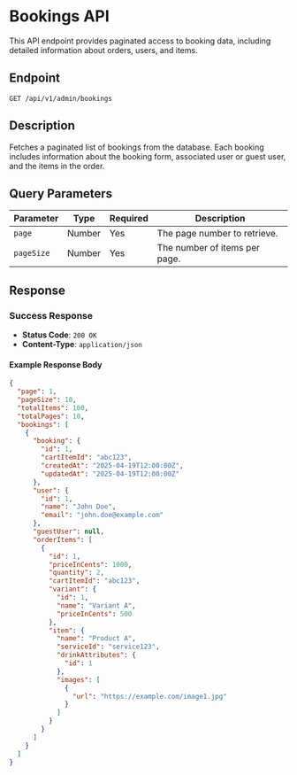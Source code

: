 # Bookings API

This API endpoint provides paginated access to booking data, including detailed information about orders, users, and items.

## Endpoint

`GET /api/v1/admin/bookings`

## Description

Fetches a paginated list of bookings from the database. Each booking includes information about the booking form, associated user or guest user, and the items in the order.

## Query Parameters

| Parameter  | Type   | Required | Description                   |
| ---------- | ------ | -------- | ----------------------------- |
| `page`     | Number | Yes      | The page number to retrieve.  |
| `pageSize` | Number | Yes      | The number of items per page. |

## Response

### Success Response

- **Status Code**: `200 OK`
- **Content-Type**: `application/json`

#### Example Response Body

```json
{
  "page": 1,
  "pageSize": 10,
  "totalItems": 100,
  "totalPages": 10,
  "bookings": [
    {
      "booking": {
        "id": 1,
        "cartItemId": "abc123",
        "createdAt": "2025-04-19T12:00:00Z",
        "updatedAt": "2025-04-19T12:00:00Z"
      },
      "user": {
        "id": 1,
        "name": "John Doe",
        "email": "john.doe@example.com"
      },
      "guestUser": null,
      "orderItems": [
        {
          "id": 1,
          "priceInCents": 1000,
          "quantity": 2,
          "cartItemId": "abc123",
          "variant": {
            "id": 1,
            "name": "Variant A",
            "priceInCents": 500
          },
          "item": {
            "name": "Product A",
            "serviceId": "service123",
            "drinkAttributes": {
              "id": 1
            },
            "images": [
              {
                "url": "https://example.com/image1.jpg"
              }
            ]
          }
        }
      ]
    }
  ]
}
```
